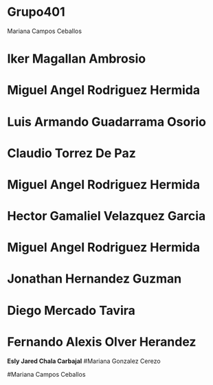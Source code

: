 # Grupo401
Mariana Campos Ceballos 

# Iker Magallan Ambrosio

 # Miguel Angel Rodriguez Hermida

# Luis Armando Guadarrama Osorio

# Claudio Torrez De Paz

# Miguel Angel Rodriguez Hermida

# Hector Gamaliel Velazquez Garcia

# Miguel Angel Rodriguez Hermida

# Jonathan Hernandez Guzman

# Diego Mercado Tavira

# Fernando Alexis Olver Herandez
**Esly Jared Chala Carbajal**
#Mariana Gonzalez Cerezo

#Mariana Campos Ceballos
